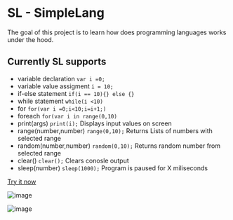 # SL - SimpleLang

The goal of this project is to learn how does programming languages works under the hood.
## Currently SL supports
 - variable declaration `var i =0;`
 - variable value assigment  `i = 10;`
 - if-else statement  `if(i == 10){} else {}`
 - while statement `while(i <10)`
 - for  `for(var i =0;i<10;i=i+1;)`
 - foreach `for(var i in range(0,10)`
 - print(args) `print(i);` Displays input values on screen
 - range(number,number)  `range(0,10);` Returns Lists of numbers with selected range
 - random(number,number) `random(0,10);` Returns random number from selected range
 - clear() `clear();` Clears conosle output
 - sleep(number) `sleep(1000);` Program is paused for X miliseconds

[Try it now](https://github.com/jwdeveloper/SimpleLanguage/releases/latest/download/SimpleLangGui.exe)

![image](https://user-images.githubusercontent.com/79764581/229307865-e7d81187-0072-4453-9443-105a92e9f498.png)

![image](https://user-images.githubusercontent.com/79764581/236462866-a1405d7c-a054-4b19-aeb8-8535deb9381f.png)
